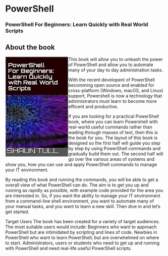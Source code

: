 # PowerShell

###  PowerShell For Beginners: Learn Quickly with Real World Scripts



## About the book
<a target="_blank" href="https://read.amazon.co.uk/kp/embed?asin=B08J3JSP2Y&preview=newtab&linkCode=kpe&ref_=cm_sw_r_kb_dp_eZCyFb37NG3ND">
  <img src="/PowerShell.jpg" alt="Book Cover" width="200" align="left"/>
</a>


This book will allow you to unleash the power of PowerShell and allow you to automate many of your day to day administration tasks.

With the recent developent of PowerShell becomming open source and enabled for cross-platform (Windows, macOS, and Linux) support,
Powershell is now a technology that administrators must learn to become more efficent and productive.


If you are looking for a practical PowerShell book, where you can learn Powershell with real-world useful commands rather than wading through masses of text, then this is the book for you.
The layout of this book is designed so the first half will guide you step by step by using PowerShell commands and gradually build them out. The second half will go over the various areas of systems and show you, how you can use and apply PowerShell commands to manage your IT environment.


By reading this book and running the commands, you will be able to get a overall view of what PowerShell can do. The aim is to get you up and running as rapidly as possible, with example code provided for the area you are interested in. So, if you want the ability to manage your IT environment from a command-line shell environment, you want to automate many of your manual tasks, and you want to learn a new skill. Then dive in and let’s get started.



Target Users
The book has been created for a variety of target audiences. The most suitable users would include:
Beginners who want to approach PowerShell but are intimidated by scripting and lines of code.
Newbies in PowerShell who want to learn PowerShell; but are overwhelmed on where to start.
Administrators, users or students who need to get up and running with PowerShell and need real-life useful PowerShell scripts.
